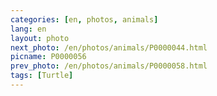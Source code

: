 ```yaml
---
categories: [en, photos, animals]
lang: en
layout: photo
next_photo: /en/photos/animals/P0000044.html
picname: P0000056
prev_photo: /en/photos/animals/P0000058.html
tags: [Turtle]
---
```

